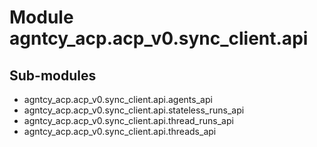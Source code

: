 Module agntcy_acp.acp_v0.sync_client.api
========================================

Sub-modules
-----------
* agntcy_acp.acp_v0.sync_client.api.agents_api
* agntcy_acp.acp_v0.sync_client.api.stateless_runs_api
* agntcy_acp.acp_v0.sync_client.api.thread_runs_api
* agntcy_acp.acp_v0.sync_client.api.threads_api